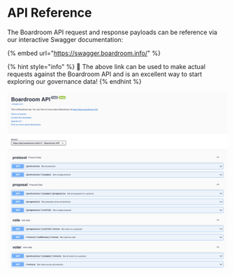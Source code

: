 # API Reference

The Boardroom API request and response payloads can be reference via our interactive Swagger documentation:

{% embed url="https://swagger.boardroom.info/" %}

{% hint style="info" %}
🚀 The above link can be used to make actual requests against the Boardroom API and is an excellent way to start exploring our governance data!
{% endhint %}

![](../.gitbook/assets/image%20%2810%29.png)

